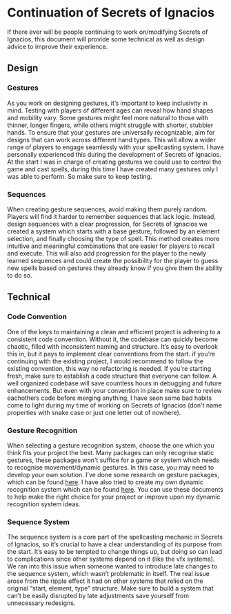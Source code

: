 # Continuation of Secrets of Ignacios
If there ever will be people continuing to work on/modifying Secrets of Ignacios, this document will provide some technical as well as design advice to improve their experience.

## Design

### Gestures
As you work on designing gestures, it’s important to keep inclusivity in mind. Testing with players of different ages can reveal how hand shapes and mobility vary. Some gestures might feel more natural to those with thinner, longer fingers, while others might struggle with shorter, stubbier hands. To ensure that your gestures are universally recognizable, aim for designs that can work across different hand types. This will allow a wider range of players to engage seamlessly with your spellcasting system. I have personally experienced this during the development of Secrets of Ignacios. At the start I was in charge of creating gestures we could use to control the game and cast spells, during this time I have created many gestures only I was able to perform. So make sure to keep testing.

### Sequences
When creating gesture sequences, avoid making them purely random. Players will find it harder to remember sequences that lack logic. Instead, design sequences with a clear progression, for Secrets of Ignacios we created a system which starts with a base gesture, followed by an element selection, and finally choosing the type of spell. This method creates more intuitive and meaningful combinations that are easier for players to recall and execute. This will also add progression for the player to the newly learned sequences and could create the possibility for the player to guess new spells based on gestures they already know if you give them the ability to do so.

## Technical

### Code Convention
One of the keys to maintaining a clean and efficient project is adhering to a consistent code convention. Without it, the codebase can quickly become chaotic, filled with inconsistent naming and structure. It’s easy to overlook this in, but it pays to implement clear conventions from the start. if you’re continuing with the existing project, I would recommend to follow the existing convention, this way no refactoring is needed. If you're starting fresh, make sure to establish a code structure that everyone can follow. A well organized codebase will save countless hours in debugging and future enhancements. But even with your convention in place make sure to review eachothers code before merging anything, I have seen some bad habits come to light during my time of working on Secrets of Ignacios (don't name properties with snake case or just one letter out of nowhere). 

### Gesture Recognition
When selecting a gesture recognition system, choose the one which you think fits your project the best. Many packages can only recognise static gestures, these packages won't suffice for a game or system which needs to recognise movement/dynamic gestures. In this case, you may need to develop your own solution. I’ve done some research on gesture packages, which can be found [here](../../1.%20Blast%20and%20Search/1.%20Research/1.%20Gesture%20Package.md). I have also tried to create my own dynamic recognition system which can be found [here](../../3.%20Deep%20Dive/1.%20Research/1.%20Dynamic%20Movement%20Detection.md). You can use these documents to help make the right choice for your project or improve upon my dynamic recognition system ideas. 

### Sequence System
The sequence system is a core part of the spellcasting mechanic in Secrets of Ignacios, so it’s crucial to have a clear understanding of its purpose from the start. It’s easy to be tempted to change things up, but doing so can lead to complications since other systems depend on it (like the vfx systems). We ran into this issue when someone wanted to introduce late changes to the sequence system, which wasn’t problematic in itself. The real issue arose from the ripple effect it had on other systems that relied on the original “start, element, type” structure. Make sure to build a system that can’t be easily disrupted by late adjustments save yourself from unnecessary redesigns. 
